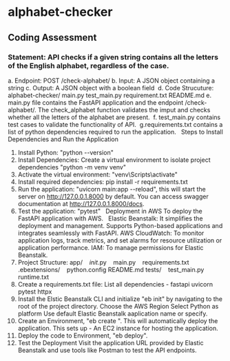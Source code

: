# alphabet-checker


## Coding Assessment


### Statement: API checks if a given string contains all the letters of the English alphabet, regardless of the case.
a. Endpoint: POST /check-alphabet/
b. Input: A JSON object containing a string
c. Output: A JSON object with a boolean field 
d. Code Strucuture:
alphabet-checker/
   main.py
   test_main.py
   requirement.txt
   README.md
e. main.py file contains the FastAPI application and the endpoint /check-alphabet/. The check_alphabet function validates the imput and checks whether all the letters of the alphabet are present. 
f. test_main.py contains test cases to validate the functionality of API. 
g.requirements.txt contains a list of python dependencies required to run the application.
 
Steps to Install Dependencies and Run the Application
1. Install Python: "python --version"
2. Install Dependencies: Create a virtual environment to isolate project dependencies "python -m venv venv"
3. Activate the virtual environment: "venv\Scripts\activate"
4. Install required dependencies: pip install -r requirements.txt
5. Run the application: "uvicorn main:app --reload", this will start the server on http://127.0.0.1.8000 by default. You can access swagger documentation at http://127.0.0.1.8000/docs.
6. Test the application: "pytest"
 
Deployment in AWS
To deploy the FastAPI application with AWS.
 
Elastic Beanstalk: It simplifies the deployment and management. Supports Python-based applications and integrates seamlessly with FastAPI.
AWS CloudWatch: To monitor application logs, track metrics, and set alarms for resource utilization or application performance.
IAM: To manage permissions for Elastic Beanstalk.
 
1. Project Structure:
app/
   _init_.py
   main.py
   requirements.txt
.ebextensions/
   python.config
README.md
tests/
   test_main.py
runtime.txt
 
2. Create a requirements.txt file:
List all dependencies -
fastapi
uvicorn
pytest
httpx
 
3. Install the Elstic Beanstalk CLI and initialize "eb init" by navigating to the root of the project directory.
Choose the AWS Region
Select Python as platform
Use default Elastic Beanstalk aaplication name or specify.
 
4. Create an Environment, "eb create <environment-name>". This will automatically deploy the application.
This sets up -
An EC2 instance for hosting the application.
 
5. Deploy the code to Environment, "eb deploy".
 
6. Test the Deployment
Visit the application URL provided by Elastic Beanstalk and use tools like Postman to test the API endpoints.
